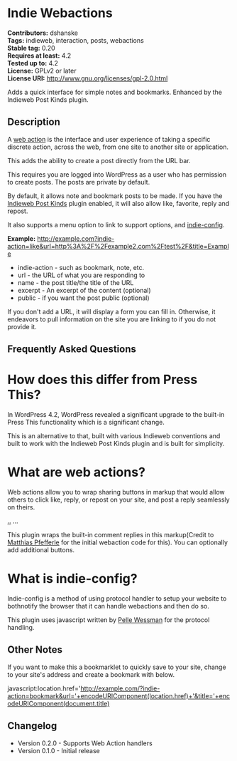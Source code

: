 # Indie Webactions #
**Contributors:** dshanske  
**Tags:** indieweb, interaction, posts, webactions  
**Stable tag:** 0.20  
**Requires at least:** 4.2  
**Tested up to:** 4.2  
**License:** GPLv2 or later  
**License URI:** http://www.gnu.org/licenses/gpl-2.0.html  

Adds a quick interface for simple notes and bookmarks. Enhanced by the Indieweb Post Kinds plugin.

## Description ##

A [web action](http://indiewebcamp.com/webactions) is the interface and user experience of taking a specific discrete action, across the web, from one site to another site or application. 

This adds the ability to create a post directly from the URL bar.

This requires you are logged into WordPress as a user who has permission to
create posts. The posts are private by default.

By default, it allows note and bookmark posts to be made. If you have the [Indieweb Post Kinds](https://wordpress.org/plugins/indieweb-post-kinds/) plugin enabled, it will also allow like, favorite, reply and repost.

It also supports a menu option to link to support options, and [indie-config](http://indiewebcamp.com/indie-config). 

**Example:** http://example.com?indie-action=like&url=http%3A%2F%2Fexample2.com%2Ftest%2F&title=Example  

* indie-action - such as bookmark, note, etc.
* url - the URL of what you are responding to
* name - the post title/the title of the URL
* excerpt - An excerpt of the content (optional)
* public - if you want the post public (optional)

If you don't add a URL, it will display a form you can fill in. Otherwise, it endeavors to pull information on the site you are linking to if you do 
not provide it.

## Frequently Asked Questions ##

# How does this differ from Press This? #

In WordPress 4.2, WordPress revealed a significant upgrade to the built-in
Press This functionality which is a significant change. 

This is an alternative to that, built with various Indieweb conventions and
built to work with the Indieweb Post Kinds plugin and is built for simplicity.

# What are web actions? #

Web actions allow you to wrap sharing buttons in markup that would allow others
to click like, reply, or repost on your site, and post a reply seamlessly on
theirs. 

 <indie-action do="post" with="permalink">
   <a href=twitter share link for example>..</a>
   ...
  </indie-action>

This plugin wraps the built-in comment replies in this markup(Credit to [Matthias Pfefferle](https://github.com/pfefferle) for the initial webaction code for 
this). You can optionally add additional buttons.

# What is indie-config? #

Indie-config is a method of using protocol handler to setup your website to bothnotify the browser that it can handle webactions and then do so.

This plugin uses javascript written by [Pelle Wessman](http://voxpelli.com) for the protocol handling.

## Other Notes ##

If you want to make this a bookmarklet to quickly save to your site, change to
your site's address and create a bookmark with below.

javascript:location.href='http://example.com/?indie-action=bookmark&url='+encodeURIComponent(location.href)+'&title='+encodeURIComponent(document.title)

## Changelog ##

* Version 0.2.0 - Supports Web Action handlers
* Version 0.1.0 - Initial release
